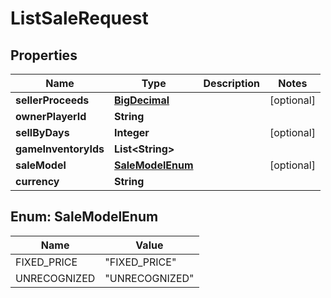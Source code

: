 

# ListSaleRequest

## Properties

Name | Type | Description | Notes
------------ | ------------- | ------------- | -------------
**sellerProceeds** | [**BigDecimal**](BigDecimal.md) |  |  [optional]
**ownerPlayerId** | **String** |  | 
**sellByDays** | **Integer** |  |  [optional]
**gameInventoryIds** | **List&lt;String&gt;** |  | 
**saleModel** | [**SaleModelEnum**](#SaleModelEnum) |  |  [optional]
**currency** | **String** |  | 



## Enum: SaleModelEnum

Name | Value
---- | -----
FIXED_PRICE | &quot;FIXED_PRICE&quot;
UNRECOGNIZED | &quot;UNRECOGNIZED&quot;



